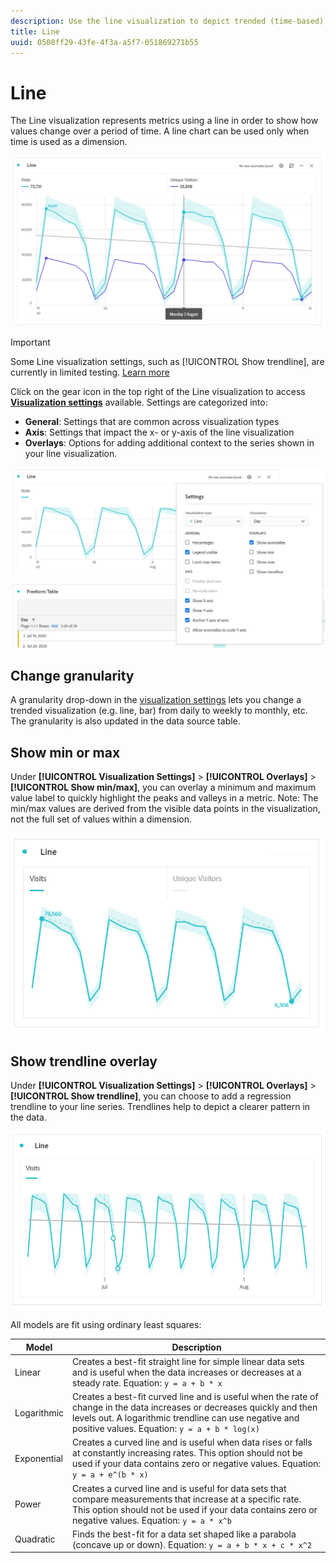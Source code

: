 ```yaml
---
description: Use the line visualization to depict trended (time-based) data sets
title: Line
uuid: 0508ff29-43fe-4f3a-a5f7-051869271b55
---
```


# Line

The Line visualization represents metrics using a line in order to show how values change over a period of time. A line chart can be used only when time is used as a dimension.

![Line visualization](assets/line-viz.png)

>[!IMPORTANT]
>
>Some Line visualization settings, such as [!UICONTROL Show trendline], are currently in limited testing. [Learn more](/help/landing/an-releases.md)

Click on the gear icon in the top right of the Line visualization to access [**Visualization settings**](freeform-analysis-visualizations.md) available. Settings are categorized into:

* **General**: Settings that are common across visualization types
* **Axis**: Settings that impact the x- or y-axis of the line visualization
* **Overlays**: Options for adding additional context to the series shown in your line visualization.

![Visualization settings](assets/viz-settings-modal.png)

## Change granularity

A granularity drop-down in the [visualization settings](freeform-analysis-visualizations.md) lets you change a trended visualization (e.g. line, bar) from daily to weekly to monthly, etc. The granularity is also updated in the data source table.

## Show min or max

Under **[!UICONTROL Visualization Settings]** > **[!UICONTROL Overlays]** > **[!UICONTROL Show min/max]**, you can overlay a minimum and maximum value label to quickly highlight the peaks and valleys in a metric. Note: The min/max values are derived from the visible data points in the visualization, not the full set of values within a dimension.

![Show min/max](assets/min-max-labels.png)

## Show trendline overlay

Under **[!UICONTROL Visualization Settings]** > **[!UICONTROL Overlays]** > **[!UICONTROL Show trendline]**, you can choose to add a regression trendline to your line series. Trendlines help to depict a clearer pattern in the data.

![Linear trendline](assets/show-linear-trendline.png)

All models are fit using ordinary least squares:

| Model | Description |
| --- | --- |
| Linear | Creates a best-fit straight line for simple linear data sets and is useful when the data increases or decreases at a steady rate. Equation: `y = a + b * x` |
| Logarithmic | Creates a best-fit curved line and is useful when the rate of change in the data increases or decreases quickly and then levels out. A logarithmic trendline can use negative and positive values. Equation: `y = a + b * log(x)` |
| Exponential | Creates a curved line and is useful when data rises or falls at constantly increasing rates. This option should not be used if your data contains zero or negative values. Equation: `y = a + e^(b * x)` |
| Power | Creates a curved line and is useful for data sets that compare measurements that increase at a specific rate. This option should not be used if your data contains zero or negative values. Equation: `y = a * x^b` |
| Quadratic | Finds the best-fit for a data set shaped like a parabola (concave up or down). Equation: `y = a + b * x + c * x^2` |
